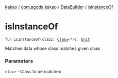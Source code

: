 [kakao](../../index.md) / [com.agoda.kakao](../index.md) / [DataBuilder](index.md) / [isInstanceOf](.)

# isInstanceOf

`fun isInstanceOf(clazz: `[`Class`](https://developer.android.com/reference/java/lang/Class.html)`<*>): `[`Unit`](https://kotlinlang.org/api/latest/jvm/stdlib/kotlin/-unit/index.html)

Matches data whose class matches given class

### Parameters

`clazz` - Class to be matched